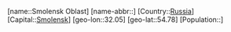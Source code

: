 ﻿---
location: [54.78,32.05]
type: State
tags:
- geo/State


SpocWebEntityId: 37189
isDeleted: false
confidential: public

---
[name::Smolensk Oblast]
[name-abbr::]
[Country::[Russia](geo/Continent/Europe/Russia.md)]
[Capital::[Smolensk](geo/Continent/Europe/Russia/Smolensk.md)]
[geo-lon::32.05]
[geo-lat::54.78]
[Population::]

